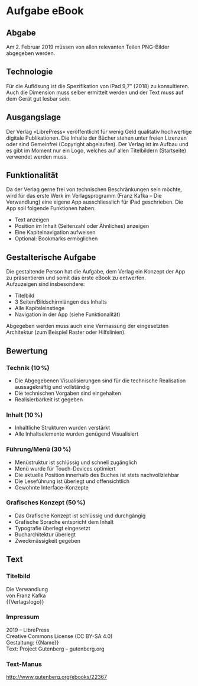 # Aufgabe eBook

## Abgabe
Am 2. Februar 2019 müssen von allen relevanten Teilen PNG-Bilder abgegeben werden.

## Technologie
Für die Auflösung ist die Spezifikation von iPad 9,7" (2018) zu konsultieren. Auch die Dimension muss selber ermittelt werden und der Text muss auf dem Gerät gut lesbar sein.

## Ausgangslage
Der Verlag «LibrePress» veröffentlicht für wenig Geld qualitativ hochwertige digitale Publikationen. Die Inhalte der Bücher stehen unter freien Lizenzen oder sind Gemeinfrei (Copyright abgelaufen).
Der Verlag ist im Aufbau und es gibt im Moment nur ein Logo, welches auf allen Titelbildern (Startseite) verwendet werden muss.

## Funktionalität
Da der Verlag gerne frei von technischen Beschränkungen sein möchte, wird für das erste Werk im Verlagsprogramm (Franz Kafka – Die Verwandlung) eine eigene App ausschliesslich für iPad geschrieben. Die App soll folgende Funktionen haben:

* Text anzeigen
* Position im Inhalt (Seitenzahl oder Ähnliches) anzeigen
* Eine Kapitelnavigation aufweisen
* Optional: Bookmarks ermöglichen


## Gestalterische Aufgabe
Die gestaltende Person hat die Aufgabe, dem Verlag ein Konzept der App zu präsentieren und somit das erste eBook zu entwerfen.  
Aufzuzeigen sind insbesondere:

* Titelbild
* 3 Seiten/Bildschirmlängen des Inhalts
* Alle Kapiteleinstiege
* Navigation in der App (siehe Funktionalität)

Abgegeben werden muss auch eine Vermassung der eingesetzten Architektur (zum Beispiel Raster oder Hilfslinien).



## Bewertung

### Technik (10 %)
* Die Abgegebenen Visualisierungen sind für die technische Realisation aussagekräftig und vollständig
* Die technischen Vorgaben sind eingehalten
* Realisierbarkeit ist gegeben

### Inhalt (10 %)
* Inhaltliche Strukturen wurden verstärkt
* Alle Inhaltselemente wurden genügend Visualisiert

### Führung/Menü (30 %)
* Menüstruktur ist schlüssig und schnell zugänglich
* Menü wurde für Touch-Devices optimiert
* Die aktuelle Position innerhalb des Buches ist stets nachvollziehbar
* Die Leseführung ist überlegt und offensichtlich
* Gewohnte Interface-Konzepte

### Grafisches Konzept (50 %)
* Das Grafische Konzept ist schlüssig und durchgängig
* Grafische Sprache entspricht dem Inhalt
* Typografie überlegt eingesetzt
* Bucharchitektur überlegt
* Zweckmässigkeit gegeben


## Text

### Titelbild
Die Verwandlung  
von Franz Kafka  
{{Verlagslogo}}  

### Impressum
2019 – LibrePress  
Creative Commons License (CC BY-SA 4.0)  
Gestaltung: {{Name}}  
Text: Project Gutenberg – gutenberg.org  

### Text-Manus
http://www.gutenberg.org/ebooks/22367
